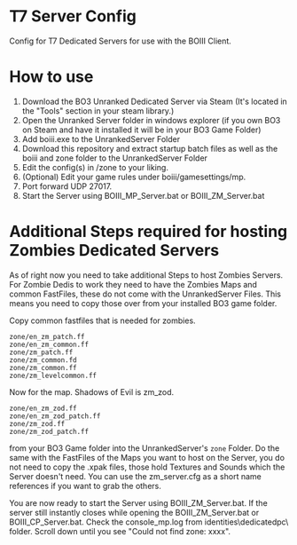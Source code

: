 # T7 Server Config
Config for T7 Dedicated Servers for use with the BOIII Client.

# How to use
1. Download the BO3 Unranked Dedicated Server via Steam (It's located in the "Tools" section in your steam library.)
2. Open the Unranked Server folder in windows explorer (if you own BO3 on Steam and have it installed it will be in your BO3 Game Folder)
3. Add boiii.exe to the UnrankedServer Folder
4. Download this repository and extract startup batch files as well as the boiii and zone folder to the UnrankedServer Folder
5. Edit the config(s) in /zone to your liking.
6. (Optional) Edit your game rules under boiii/gamesettings/mp.
6. Port forward UDP 27017.
7. Start the Server using BOIII_MP_Server.bat or BOIII_ZM_Server.bat

# Additional Steps required for hosting Zombies Dedicated Servers
As of right now you need to take additional Steps to host Zombies Servers.
For Zombie Dedis to work they need to have the Zombies Maps and common FastFiles, these do not come with the UnrankedServer Files. This means you need to copy those over from your installed BO3 game folder.

Copy common fastfiles that is needed for zombies.

```
zone/en_zm_patch.ff
zone/en_zm_common.ff
zone/zm_patch.ff
zone/zm_common.fd
zone/zm_common.ff
zone/zm_levelcommon.ff
```

Now for the map. Shadows of Evil is zm_zod. 

```
zone/en_zm_zod.ff
zone/en_zm_zod_patch.ff
zone/zm_zod.ff
zone/zm_zod_patch.ff
```

from your BO3 Game folder into the UnrankedServer's ```zone``` Folder. Do the same with the FastFiles of the Maps you want to host on the Server, you do not need to copy the .xpak files, those hold Textures and Sounds which the Server doesn't need. You can use the zm_server.cfg as a short name references if you want to grab the others.

You are now ready to start the Server using BOIII_ZM_Server.bat. If the server still instantly closes while opening the BOIII_ZM_Server.bat or BOIII_CP_Server.bat. Check the console_mp.log from identities\dedicatedpc\ folder. Scroll down until you see "Could not find zone: xxxx".
